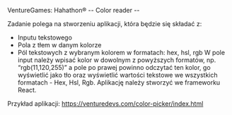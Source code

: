 VentureGames: Hahathon®
-- Color reader -- 

Zadanie polega na stworzeniu aplikacji, która będzie się składać z:
- Inputu tekstowego
- Pola z tłem w danym kolorze
- Pól tekstowych z wybranym kolorem w formatach: hex, hsl, rgb
W pole input należy wpisać kolor w dowolnym z powyższych formatów, np. “rgb(11,120,255)” a pole po prawej powinno odczytać ten kolor, go wyświetlić jako tło oraz wyświetlić wartości tekstowe we wszystkich formatach - Hex, Hsl, Rgb.
Aplikację należy stworzyć we frameworku React.

Przykład aplikacji: https://venturedevs.com/color-picker/index.html
